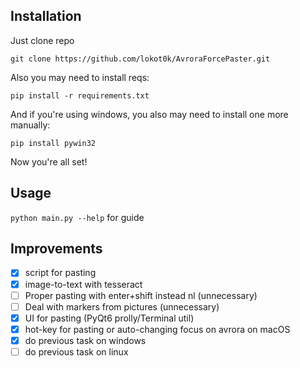 ## Installation ##

Just clone repo

`git clone https://github.com/lokot0k/AvroraForcePaster.git`

Also you may need to install reqs:

`pip install -r requirements.txt` 

And if you're using windows, you also may need to install one more manually:

`pip install pywin32`

Now you're all set!

## Usage ##

`python main.py --help` for guide 

## Improvements ##

- [X] script for pasting
- [X] image-to-text with tesseract
- [ ] Proper pasting with enter+shift instead nl (unnecessary)
- [ ] Deal with markers from pictures (unnecessary)
- [X] UI for pasting (PyQt6 prolly/Terminal util)
- [X] hot-key for pasting or auto-changing focus on avrora on macOS
- [X] do previous task on windows
- [ ] do previous task on linux
